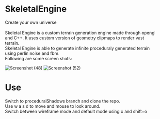 # SkeletalEngine
Create your own universe\
\
Skeletal Engine is a custom terrain generation engine made through opengl and C++. It uses custom version of geometry clipmaps to render vast terrain.\
Skeletal Engine is able to generate infinite proceduraly generated terrain using perlin noise and fbm.\
Following are some screen shots:


![Screenshot (48)](https://user-images.githubusercontent.com/47611597/174279254-c895a2c7-f9ce-4499-a45f-ffeee6373876.png)
![Screenshot (52)](https://user-images.githubusercontent.com/47611597/174279338-a9b8044b-c9ce-4ac9-bfe5-302a2ce730de.png)


# Use
Switch to proceduralShadows branch and clone the repo.\
Use w a s d to move and mouse to look around.\
Switch between wireframe mode and default mode using o and shift+o
